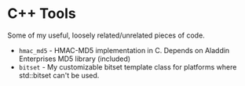 C++ Tools
=========
Some of my useful, loosely related/unrelated pieces of code.

- <code>hmac_md5</code> - HMAC-MD5 implementation in C. Depends on Aladdin Enterprises MD5 library (included)
- <code>bitset</code>   - My customizable bitset template class for platforms where std::bitset can't be used. 
